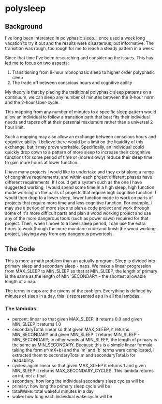 # polysleep

## Background
I've long been interested in polyphasic sleep. I once used a week long vacation to try it out and the results were disasterous, but informative. The transition was rough, too rough for me to reach a steady pattern in a week.

Since that time I've been researching and considering the issues. This has led me to focus on two aspects:
1. Transitioning from 8-hour monophasic sleep to higher order polyphasic sleep
2. The trade off between conscious hours and cognitive ability

My theory is that by placing the traditional polyphasic sleep patterns on a continuum, we can sleep any number of minutes between the 8-hour norm and the 2-hour Uber-cycle.

This mapping from any number of minutes to a specific sleep pattern would allow an individual to follow a transition path that best fits their individual needs and tapers off at their personal maxiumum rather than a universal 2-hour limit.

Such a mapping may also allow an exchange between conscious hours and cognitive ability. I believe there would be a limit on the liquidity of this exchange, but it may prove workable. Specifically, an individual could quickly drop down to a pattern of more sleep to increase their congnitive functions for some period of time or (more slowly) reduce their sleep time to gain more hours at lower function.

I have many projects I would like to undertake and they exist along a range of congnitive requirements, and within each project different phases have different requirements. If I could get a system such as the one I have suggested working, I would spend some time in a high sleep, high function mode working on the parts of projects that require high cognitive function. I would then drop to a lower sleep, lower function mode to work on parts of projects that require more time and less cognitive function. For example, I may use a period of more sleep to plan a code project and work through some of it's more difficult parts and plan a wood working project and use any of the more dangerous tools (such as power saws) required for that project. Then, when I move to a lower sleep period, I can use the extra hours to work though the more mundane code and finish the wood working project, staying away from any dangerous powertools.

## The Code
This is more a math problem than an actually program. Sleep is divided into primary sleep and secondary sleep - naps. We make a linear progression from MAX_SLEEP to MIN_SLEEP so that at MIN_SLEEP, the length of primary is the same as the length of MIN_SECONDARY - the shortest allowable length of a nap.

The terms in caps are the givens of the problem. Everything is defined by minutes of sleep in a day, this is represented as s in all the lambdas.

### The lambdas

* percent: linear so that given MAX_SLEEP, it returns 0.0 and given MIN_SLEEP it returns 1.0
* secondaryTotal: linear so that given MAX_SLEEP, it returns MIN_SECONDARY and given MIN_SLEEP it returns MIN_SLEEP - MIN_SECONDARY; in other words at MIN_SLEEP, the length of primary is the same as MIN_SECONDARY. Because this is a simple linear formula taking the form s*(mX+b) and the 'm' and 'b' terms were complicated, I extracted them to secondaryTotal.m and secondaryTotal.b for readability.
* cycles: again linear so that given MAX_SLEEP it returns 1 and given MIN_SLEEP it returns MAX_SECONDARY_CYCLES. This lambda returns an int, not a float.
* secondary: how long the individual secondary sleep cycles will be
* primary: how long the primary sleep cycle will be
* totalWake: total wakeful minutes in a day
* wake: how long each individual wake cycle will be

